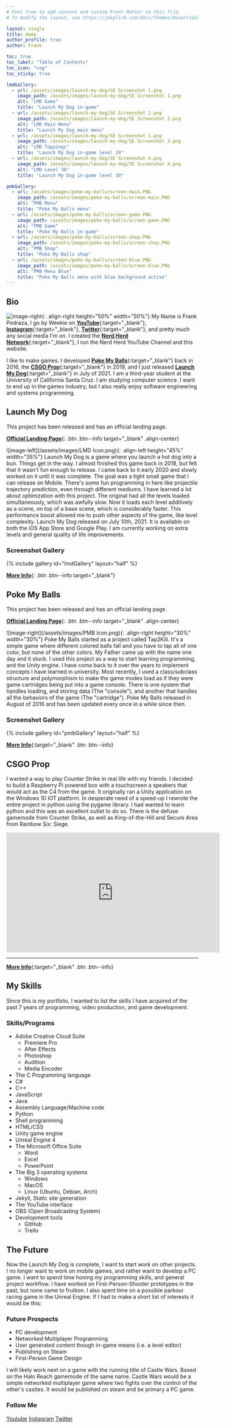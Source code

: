 ```yaml
---
# Feel free to add content and custom Front Matter to this file.
# To modify the layout, see https://jekyllrb.com/docs/themes/#overriding-theme-defaults

layout: single
title: Home
author_profile: true
author: Frank

toc: true
toc_label: "Table of Contents"
toc_icon: "cog"
toc_sticky: true

lmdGallery:
  - url: /assets/images/launch-my-dog/SE Screenshot 1.png
    image_path: /assets/images/launch-my-dog/SE Screenshot 1.png
    alt: "LMD Game"
    title: "Launch My Dog in-game"
  - url: /assets/images/launch-my-dog/SE Screenshot 2.png
    image_path: /assets/images/launch-my-dog/SE Screenshot 2.png
    alt: "LMD Main Menu"
    title: "Launch My Dog main menu"
  - url: /assets/images/launch-my-dog/SE Screenshot 3.png
    image_path: /assets/images/launch-my-dog/SE Screenshot 3.png
    alt: "LMD Toppings"
    title: "Launch My Dog in-game level 19"
  - url: /assets/images/launch-my-dog/SE Screenshot 4.png
    image_path: /assets/images/launch-my-dog/SE Screenshot 4.png
    alt: "LMD Level 30"
    title: "Launch My Dog in-game level 30"

pmbGallery:
  - url: /assets/images/poke-my-balls/screen-main.PNG
    image_path: /assets/images/poke-my-balls/screen-main.PNG
    alt: "PMB Menu"
    title: "Poke My Balls menu"
  - url: /assets/images/poke-my-balls/screen-game.PNG
    image_path: /assets/images/poke-my-balls/screen-game.PNG
    alt: "PMB Game"
    title: "Poke My Balls in-game"
  - url: /assets/images/poke-my-balls/screen-shop.PNG
    image_path: /assets/images/poke-my-balls/screen-shop.PNG
    alt: "PMB Shop"
    title: "Poke My Balls shop"
  - url: /assets/images/poke-my-balls/screen-blue.PNG
    image_path: /assets/images/poke-my-balls/screen-blue.PNG
    alt: "PMB Menu Blue"
    title: "Poke My Balls menu with blue background active"
---
```


## Bio

![image-right](/assets/images/frank.jpg){: .align-right height="50%" width="50%"}
My Name is Frank Podraza, I go by Weekie on [**YouTube**](https://www.youtube.com/channel/UCqR1s3Jy4bRMN9c5XGLuLOQ){:target="_blank"}, [**Instagram**](https://www.instagram.com/weekie_nhn/){:target="_blank"}, [**Twitter**](https://twitter.com/Weekie_NHN){:target="_blank"}, and pretty much any social media I'm on. I created the [**Nerd Herd Network**](/about/){:target="_blank"}, I run the Nerd Herd YouTube Channel and this website.

I like to make games. I developed [**Poke My Balls**](/projects/poke-my-balls/){:target="_blank"} back in 2016, the [**CSGO Prop**](/projects/csgo-prop/){:target="_blank"} in 2019, and I just released [**Launch My Dog**](/projects/launch-my-dog/){:target="_blank"} in July of 2021. I am a third-year student at the University of California Santa Cruz. I am studying computer science. I want to end up in the games industry, but I also really enjoy software engineering and systems programming.

## Launch My Dog

This project has been released and has an official landing page.

[**Official Landing Page**](https://www.nerdherd.network/launch-my-dog/){: .btn .btn--info target="_blank" .align-center}

![image-left](/assets/images/LMD Icon.png){: .align-left height="45%" width="35%"}
Launch My Dog is a game where you launch a hot dog into a bun. Things get in the way. I almost finished this game back in 2018, but felt that it wasn't fun enough to release. I came back to it early 2020 and slowly worked on it until it was complete. The goal was a tight small game that I can release on Mobile. There's some fun programming in here like projectile trajectory prediction, even through different mediums. I have learned a lot about optimization with this project. The original had all the levels loaded simultaneously, which was awfully slow. Now it loads each level additively as a scene, on top of a base scene, which is considerably faster. This performance boost allowed me to push other aspects of the game, like level complexity. Launch My Dog released on July 10th, 2021. It is available on both the iOS App Store and Google Play. I am currently working on extra levels and general quality of life improvements.

### Screenshot Gallery
{% include gallery id="lmdGallery" layout="half" %}

[**More Info**](/projects/launch-my-dog/){: .btn .btn--info target="_blank"}

## Poke My Balls

This project has been released and has an official landing page.

[**Official Landing Page**](https://www.nerdherd.network/poke-my-balls/){: .btn .btn--info target="_blank" .align-center}

![image-right](/assets/images/PMB Icon.png){: .align-right height="30%" width="30%"}
Poke My Balls started as a project called Tap2Kill. It's a simple game where different colored balls fall and you have to tap all of one color, but none of the other colors. My Father came up with the name one day and it stuck. I used this project as a way to start learning programming, and the Unity engine. I have come back to it over the years to implement concepts I have learned in university. Most recently, I used a class/subclass structure and polymorphism to make the game modes load as if they were game cartridges being put into a game console. There is one system that handles loading, and storing data (The "console"), and another that handles all the behaviors of the game (The "cartridge"). Poke My Balls released in August of 2016 and has been updated every once in a while since then.

### Screenshot Gallery
{% include gallery id="pmbGallery" layout="half" %}

[**More Info**](/projects/poke-my-balls/){:target="_blank" .btn .btn--info}

## CSGO Prop


I wanted a way to play Counter Strike in real life with my friends. I decided to build a Raspberry Pi powered box with a touchscreen a speakers that would act as the C4 from the game. It originally ran a Unity application on the Windows 10 IOT platform. In desperate need of a speed-up I rewrote the entire project in python using the pygame library. I had wanted to learn python and this was an excellent outlet to do so. There is the defuse gamemode from Counter Strike, as well as King-of-the-Hill and Secure Area from Rainbow Six: Siege.

<iframe width="560" height="315" src="https://www.youtube.com/embed/K_t29QqYVi8" title="YouTube video player" frameborder="0" allow="accelerometer; autoplay; clipboard-write; encrypted-media; gyroscope; picture-in-picture" allowfullscreen></iframe>  

----

[**More Info**](/projects/csgo-prop/){:target="_blank" .btn .btn--info}

## My Skills

Since this is my portfolio, I wanted to list the skills I have acquired of the past 7 years of programming, video production, and game development.

### Skills/Programs
- Adobe Creative Cloud Suite  
  - Premiere Pro
  - After Effects
  - Photoshop
  - Audition
  - Media Encoder
- The C Programming language
- C#
- C++
- JavaScript
- Java
- Assembly Language/Machine code
- Python
- Shell programming
- HTML/CSS
- Unity game engine
- Unreal Engine 4
- The Microsoft Office Suite
  - Word
  - Excel
  - PowerPoint
- The Big 3 operating systems
  - Windows
  - MacOS
  - Linux (Ubuntu, Debian, Arch)
- Jekyll, Static site generation
- The YouTube interface
- OBS (Open Broadcasting System)
- Development tools
  - GitHub
  - Trello

## The Future

Now the Launch My Dog is complete, I want to start work on other projects. I no longer want to work on mobile games, and rather want to develop a PC game. I want to spend time honing my programming skills, and general project workflow. I have worked on First-Person-Shooter prototypes in the past, but none came to fruition. I also spent time on a possible parkour racing game in the Unreal Engine. If I had to make a short list of interests it would be this:

### Future Prospects
- PC development
- Networked Multiplayer Programming
- User generated content though in-game means (i.e. a level editor)
- Publishing on Steam
- First-Person Game Design

I will likely work next on a game with the running title of Castle Wars. Based on the Halo Reach gamemode of the same name. Castle Wars would be a simple networked multiplayer game where two fights over the control of the other's castles. It would be published on steam and be primary a PC game.

### Follow Me

<a href="https://www.youtube.com/channel/UCqR1s3Jy4bRMN9c5XGLuLOQ" class="btn btn--danger">Youtube</a> <a href="https://www.instagram.com/weekie_nhn/" class="btn btn--warning">Instagram</a> <a href="https://twitter.com/Weekie_NHN" class="btn btn--info">Twitter</a>
